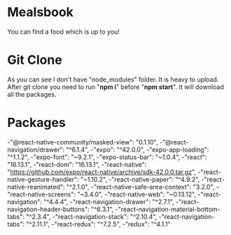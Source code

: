 # Mealsbook
You can find a food which is up to you!

# Git Clone
As you can see I don't have "node_modules" folder. It is heavy to upload.
After git clone you need to run "**npm i**" before "**npm start**".
It will download all the packages.

# Packages
-"@react-native-community/masked-view": "0.1.10",
-"@react-navigation/drawer": "^6.1.4",
-"expo": "^42.0.0",
-"expo-app-loading": "^1.1.2",
-"expo-font": "~9.2.1",
-"expo-status-bar": "~1.0.4",
-"react": "16.13.1",
-"react-dom": "16.13.1",
-"react-native": "https://github.com/expo/react-native/archive/sdk-42.0.0.tar.gz",
-"react-native-gesture-handler": "~1.10.2",
-"react-native-paper": "^4.9.2",
-"react-native-reanimated": "^2.1.0",
-"react-native-safe-area-context": "3.2.0",
-"react-native-screens": "~3.4.0",
-"react-native-web": "~0.13.12",
-"react-navigation": "^4.4.4",
-"react-navigation-drawer": "^2.7.1",
-"react-navigation-header-buttons": "^6.3.1",
-"react-navigation-material-bottom-tabs": "^2.3.4",
-"react-navigation-stack": "^2.10.4",
-"react-navigation-tabs": "^2.11.1",
-"react-redux": "^7.2.5",
-"redux": "^4.1.1"
